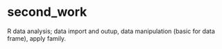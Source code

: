 # second_work
R data analysis; data import and outup, data manipulation (basic for data frame), apply family.
